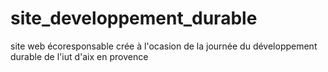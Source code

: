 # site_developpement_durable
site web écoresponsable crée à l'ocasion de la journée du développement durable de l'iut d'aix en provence
